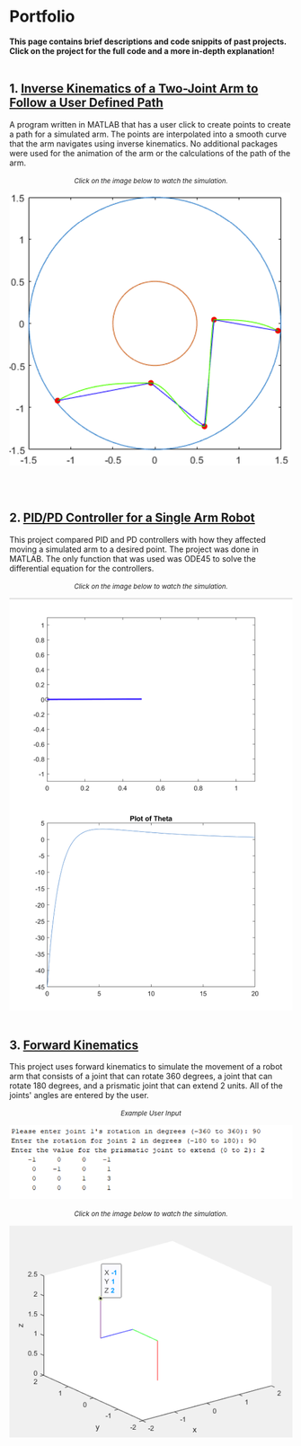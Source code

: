 # **Portfolio**

**This page contains brief descriptions and code snippits of past projects. Click on the project for the full code and a more in-depth explanation!**
<br><br/>


## **1.** [Inverse Kinematics of a Two-Joint Arm to Follow a User Defined Path](https://julian-irizarry.github.io/Robotics/kinematics)

A program written in MATLAB that has a user click to create points to create a path for a simulated arm. The points are interpolated into a smooth curve that the arm navigates using inverse kinematics. No additional packages were used for the animation of the arm or the calculations of the path of the arm.

<center><small><i>Click on the image below to watch the simulation.</i></small></center>

[![](assets/images/points.PNG)](https://www.youtube.com/watch?v=Qkc455lCsDM)

<br><br/>



## **2.** [PID/PD Controller for a Single Arm Robot](https://julian-irizarry.github.io/Robotics/PID)

This project compared PID and PD controllers with how they affected moving a simulated arm to a desired point. The project was done in MATLAB. The only function that was used was ODE45 to solve the differential equation for the controllers.  

<center><small><i>Click on the image below to watch the simulation.</i></small></center>

 [![](assets/images/pid.PNG)](https://www.youtube.com/watch?v=sfjI8Zmbdj4)
<br><br/>


## **3.** [Forward Kinematics](https://julian-irizarry.github.io/Robotics/PID)

This project uses forward kinematics to simulate the movement of a robot arm that consists of a joint that can rotate 360 degrees, a joint that can rotate 180 degrees, and a prismatic joint that can extend 2 units. All of the joints' angles are entered by the user. 

<center><small><i>Example User Input</i></small></center>

![](assets/images/forward_values.PNG)

<center><small><i>Click on the image below to watch the simulation.</i></small></center>

[![foward](assets/images/forward2.png)](https://www.youtube.com/watch?v=Z1fzC381ir0)


<br><br/>
<br><br/>
<br><br/>
<br><br/>
<br><br/>


